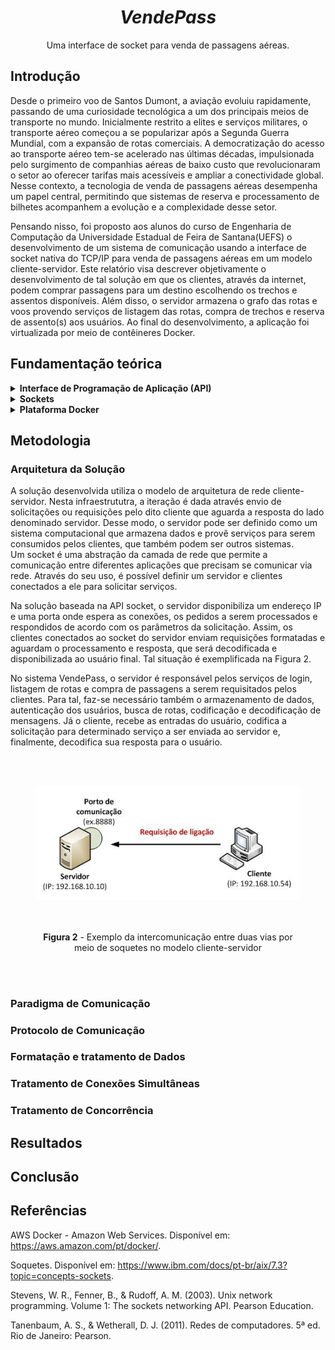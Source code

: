 <h1 align="center"><i>VendePass</i></h1>

<p align="center"> Uma interface de socket para venda de passagens aéreas.</p>

## Introdução
Desde o primeiro voo de Santos Dumont, a aviação evoluiu rapidamente, passando de uma curiosidade tecnológica a um dos principais meios de transporte no mundo. Inicialmente restrito a elites e serviços militares, o transporte aéreo começou a se popularizar após a Segunda Guerra Mundial, com a expansão de rotas comerciais. A democratização do acesso ao transporte aéreo tem-se acelerado nas últimas décadas, impulsionada pelo surgimento de companhias aéreas de baixo custo que revolucionaram o setor ao oferecer tarifas mais acessíveis e ampliar a conectividade global. Nesse contexto, a tecnologia de venda de passagens aéreas desempenha um papel central, permitindo que sistemas de reserva e processamento de bilhetes acompanhem a evolução e a complexidade desse setor.

Pensando nisso, foi proposto aos alunos do curso de Engenharia de Computação da Universidade Estadual de Feira de Santana(UEFS) o desenvolvimento de um sistema de comunicação usando a interface de socket nativa do TCP/IP para venda de passagens aéreas em um modelo cliente-servidor. Este relatório visa descrever objetivamente o desenvolvimento de tal solução em que os clientes, através da internet, podem comprar passagens para um destino escolhendo os trechos e assentos disponíveis. Além disso, o servidor armazena o grafo das rotas e voos provendo serviços de listagem das rotas, compra de trechos e reserva de assento(s) aos usuários. Ao final do desenvolvimento, a aplicação foi virtualizada por meio de contêineres Docker.

## Fundamentação teórica
<details>
<summary> <b>Interface de Programação de Aplicação (API)</b> </summary>
Interface de Programação de Aplicação ou <i>Application Programming Interface</i> (API) é mecanismo que permite a comunicação entre dois componentes de <i>software</i> ou aplicações através de um conjunto de definições e protocolos. APIs conectam soluções e serviços, sem a necessidade de saber como esses elementos foram implementados, o que simplifica o design e favorece a colaboração entre soluções e serviços. 

Por exemplo, a aplicação para a previsão do tempo em um telefone requer dados meteorológicos que exigiriam um sistema robusto no celular para o acesso às previsões. Entretanto, com o uso de uma API, a aplicação no dispositivo pode acessar e se comunicar com o sistema de software do instituto meteorológico na nuvem solicitando informações para o usuário sem implementar toda a complexidade do sistema no telefone, por exemplo.

</details>

<details>
<summary> <b>Sockets</b> </summary>
Soquetes são canais de comunicação que permitem a processos não relacionados a troca de dados localmente e através de redes. Um único soquete é um ponto final de um canal de comunicação de duas vias (“Soquetes”, [s.d.]).

Um soquete de rede (ou socket) é uma interface de programação que permite a comunicação entre processos, seja no mesmo dispositivo ou em dispositivos diferentes. Essa comunicação ocorre por meio da rede, utilizando uma combinação de endereços Protocolo Internet (IP) e números de porta, como demonstrado na Figura 1. Um único soquete é um ponto final de um canal de comunicação de duas vias, e sua função principal é facilitar a troca de dados entre dois pontos (“Soquetes”, [s.d.]).

Para configurar um soquete, é necessário definir dois componentes principais: o domínio de comunicação (nome ou espaço de endereço) e o protocolo de transporte. Esses dois elementos determinam como os dados serão transmitidos pela rede (STEVENS et al, 2003).
<div align="center">
  <figure>  
    <img src="images/Sockets-Rede.png" width="600px">
    <figcaption>
      <p align="center"> 

**Figura 1** - Exemplo de endereço IP e Porta para configuração do soquete
    </figcaption>
  </figure>
</div>

Domínios básicos:
- INTERNET (AF_INET) - os endereços consistem do endereço de rede da máquina e da identificação do nº da porta, o que permite a comunicação entre processos de sistemas diferentes. O soquete pode usar endereços IPv4, permitindo a comunicação via endereços IP de 32 bits, ou IPv6 (AF_INET6), com suporte a endereços de 128 bits, projetados para resolver o problema da exaustão de endereços IPv4. 
- Unix (AF_UNIX) - os processos se comunicam referenciando um pathname,
dentro do espaço de nomes do sistema de arquivos

Já os protocolos de transporte, segundo Tanenbaum (2011), determinam como os dados são transferidos entre os dispositivos. Os mais comuns são:

- Protocolo de Controle de Transmissão ou <i>Transmission Control Protocol</i> (TCP): Um protocolo orientado à conexão que garante a entrega confiável dos pacotes. O TCP estabelece uma conexão antes de começar a transmissão de dados, verificando erros e retransmitindo pacotes perdidos, o que o torna adequado para aplicações que precisam de confiabilidade, como a transferência de arquivos ou navegação na web.

- Protocolo de Dtagrama do Usuário ou <i>User Datagram Protocol</i> (UDP): Um protocolo não orientado à conexão, que envia pacotes sem a necessidade de estabelecer uma conexão prévia. Embora seja mais rápido que o TCP, não garante a entrega dos pacotes, o que o torna ideal para aplicações que priorizam a velocidade e a eficiência sobre a confiabilidade, como transmissões de vídeo ou jogos online.

- Protocolo Raw: Permite o acesso direto aos pacotes IP, sem passar pelos protocolos de transporte TCP ou UDP. É utilizado em aplicações de baixo nível, como testes de rede e ferramentas de diagnóstico.

</details>

<details>
<summary> <b>Plataforma Docker</b> </summary>
O Docker é uma plataforma de software open source que permite a criação, o teste e a implantação de aplicações rapidamente. Esta solução cria pacotes de software em unidades padronizadas e independentes chamadas de contêineres que têm tudo o que o software precisa para ser executado, inclusive bibliotecas, ferramentas de sistema e  código sem demandar que todos estes recursos sejam instalados na máquina física. Ao usar o Docker, é possível implantar, padronizar as operações e escalar rapidamente aplicações em qualquer ambiente com facilidade e melhor  utilização de recursos.(“AWS Docker - Amazon Web Services”, [s.d.]).

</details>

## Metodologia
### Arquitetura da Solução

A solução desenvolvida utiliza o modelo de arquitetura de rede cliente-servidor. Nesta infraestrututra, a iteração é dada através envio de solicitações ou requisições pelo dito cliente que aguarda a resposta do lado denominado servidor. Desse modo, o servidor pode ser definido como um sistema computacional que armazena dados e provê serviços para serem consumidos pelos clientes, que também podem ser outros sistemas.  
Um socket é uma abstração da camada de rede que permite a comunicação entre diferentes aplicações que precisam se comunicar via rede. Através do seu uso, é possível definir  um servidor e clientes conectados a ele para solicitar serviços. 

Na solução baseada na API socket, o servidor disponibiliza um endereço IP e uma porta onde espera as conexões, os pedidos a serem processados e respondidos de acordo com os parâmetros da solicitação. Assim, os clientes conectados ao socket do servidor enviam requisições formatadas e aguardam o processamento e resposta, que será decodificada e disponibilizada ao usuário final. Tal situação é exemplificada na Figura 2. 

No sistema VendePass, o servidor é responsável pelos serviços de login, listagem de rotas e compra de passagens a serem requisitados pelos clientes. Para tal, faz-se necessário também o armazenamento de dados, autenticação dos usuários, busca de rotas, codificação e decodificação de mensagens. Já o cliente, recebe as entradas do usuário, codifica a solicitação para determinado serviço a ser enviada ao servidor e, finalmente, decodifica sua resposta para o usuário.



<div align="center">
  <figure>  
    <img src="images/sockets_02.jpg" width="600px">
    <figcaption>
      <p align="center"> 

**Figura 2** - Exemplo da intercomunicação entre duas vias por meio de soquetes no modelo cliente-servidor

</p>
    </figcaption>
  </figure>
</div>

### Paradigma de Comunicação
### Protocolo de Comunicação
### Formatação e tratamento de Dados
### Tratamento de Conexões Simultâneas
### Tratamento de Concorrência
## Resultados
## Conclusão
## Referências

AWS Docker - Amazon Web Services. Disponível em: <https://aws.amazon.com/pt/docker/>.

Soquetes. Disponível em: <https://www.ibm.com/docs/pt-br/aix/7.3?topic=concepts-sockets>.

Stevens, W. R., Fenner, B., & Rudoff, A. M. (2003). Unix network programming. Volume 1: The sockets networking API. Pearson Education.

Tanenbaum, A. S., & Wetherall, D. J. (2011). Redes de computadores. 5ª ed. Rio de Janeiro: Pearson.

‌
